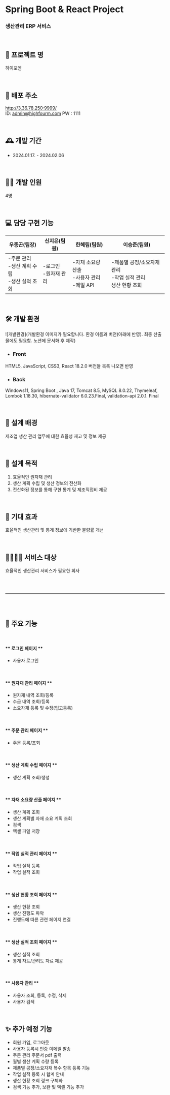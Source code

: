 # Spring Boot & React Project
### 생산관리 ERP 서비스

<br>

## 🏢 프로젝트 명
하이포엠

<br>

## 🔗 배포 주소
http://3.36.78.250:9999/
<br>
ID: admin@highfourm.com PW : 1111

<br>

## 🕰️ 개발 기간
* 2024.01.17. - 2024.02.06

<br>

## 👨‍💻 개발 인원
4명

<br>

## 💻 담당 구현 기능

| 우종곤(팀장)                                                                                                    | 신지은(팀원)                                                                                         | 한혜림(팀원)                                                                             | 이승준(팀원)                                  |
|-----------------------------------------------------------------------------------------------------------------|------------------------------------------------------------------------------------------------------|------------------------------------------------------------------------------------------|-----------------------------------------------|
| -주문 관리 <br> -생산 계획 수립 <br> -생산 실적 조회 | -로그인 <br> -원자재 관리 | -자재 소요량 산출 <br> -사용자 관리 <br> -메일 API | -제품별 공정/소요자재 관리 <br> -작업 실적 관리 <br> 생산 현황 조회 |

<br>

## 🛠 개발 환경

![개발환경](개발환경 이미지가 필요합니다. 환경 이름과 버전(아래에 반영). 최종 산출물에도 필요함. 노션에 문서화 후 제작)

* ### Front <br> 
HTML5, JavaScript, CSS3, React 18.2.0 버전들 목록 나오면 반영

* ### Back <br>
Windows11, Spring Boot , Java 17, Tomcat 8.5, MySQL 8.0.22, Thymeleaf, Lombok 1.18.30, hibernate-validator 6.0.23.Final, validation-api 2.0.1. Final

<br>

## 📃 설계 배경
제조업 생산 관리 업무에 대한 효율성 재고 및 정보 제공

<br>

## 📌 설계 목적
1. 효율적인 원자재 관리 
2. 생산 계획 수립 및 생산 정보의 전산화
3. 전산화된 정보를 통해 구한 통계 및 제조직접비 제공

<br>

## 🎇 기대 효과
효율적인 생산관리 및 통계 정보에 기반한 불량률 개선 

<br>

## 👨‍👩‍👦‍👦 서비스 대상
효율적인 생산관리 서비스가 필요한 회사


<br>
<br>

---


<br>
<br>


## 🔔 주요 기능

<br>

#### ** 로그인 페이지 **
- 사용자 로그인

<br>

#### ** 원자재 관리 페이지 **
- 원자재 내역 조회/등록
- 수급 내역 조회/등록
- 소요자재 등록 및 수정(입고등록)

<br>

#### ** 주문 관리 페이지 **
- 주문 등록/조회

<br>

#### ** 생산 계획 수립 페이지 **
 - 생산 계획 조회/생성

<br>

#### ** 자재 소요량 산출 페이지 **
 - 생산 계획 조회
 - 생산 계획별 자재 소요 계획 조회
 - 검색
 - 엑셀 파일 저장

<br>

#### ** 작업 실적 관리 페이지 **
 - 작업 실적 등록
 - 작업 실적 조회

<br>

#### ** 생산 현황 조회 페이지 **
 - 생산 현황 조회
 - 생산 진행도 파악
 - 진행도에 따른 관련 페이지 연결

<br>

#### ** 생산 실적 조회 페이지 **
 - 생산 실적 조회
 - 통계 차트/관리도 자료 제공

<br>

#### ** 사용자 관리  **
 - 사용자 조회, 등록, 수정, 삭제
 - 사용자 검색

<br>

## ✨ 추가 예정 기능
 - 회원 가입, 로그아웃
 - 사용자 등록시 인증 이메일 발송
 - 주문 관리 주문서 pdf 출력
 - 월별 생산 계획 수량 등록
 - 제품별 공정/소요자재 복수 항목 등록 기능
 - 작업 실적 등록 시 합계 안내
 - 생산 현황 조희 링크 구체화
 - 검색 기능 추가, 보완 및 엑셀 기능 추가
